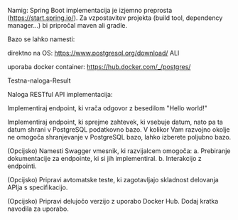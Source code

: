 Namig: Spring Boot implementacija je izjemno preprosta (https://start.spring.io/). 
Za vzpostavitev projekta (build tool, dependency manager...) bi pripročal maven ali gradle.

Bazo se lahko namesti:

direktno na OS: https://www.postgresql.org/download/ ALI

uporaba docker container: https://hub.docker.com/_/postgres/

Testna-naloga-Result

Naloga RESTful API implementacija:

Implementiraj endpoint, ki vrača odgovor z besedilom "Hello world!"

Implementiraj endpoint, ki sprejme zahtevek, ki vsebuje datum, nato pa ta datum shrani v PostgreSQL podatkovno bazo. V kolikor Vam razvojno okolje ne omogoča shranjevanje v PostgreSQL bazo, lahko izberete poljubno bazo.

(Opcijsko) Namesti Swagger vmesnik, ki razvijalcem omogoča: a. Prebiranje dokumentacije za endpointe, ki si jih implementiral. b. Interakcijo z endpointi.

(Opcijsko) Pripravi avtomatske teste, ki zagotavljajo skladnost delovanja APIja s specifikacijo.

(Opcijsko) Pripravi delujočo verzijo z uporabo Docker Hub. Dodaj kratka navodila za uporabo.
